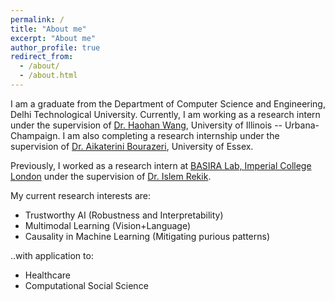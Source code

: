 ```yaml
---
permalink: /
title: "About me"
excerpt: "About me"
author_profile: true
redirect_from: 
  - /about/
  - /about.html
---
```


I am a graduate from the Department of Computer Science and Engineering, Delhi Technological University. Currently, I am working as a research intern under the supervision of [Dr. Haohan Wang](https://haohanwang.github.io/), University of Illinois -- Urbana-Champaign. I am also completing a research internship under the supervision of [Dr. Aikaterini Bourazeri](https://www.essex.ac.uk/people/BOURA96709/Katerina-Bourazeri), University of Essex.

Previously, I worked as a research intern at [BASIRA Lab, Imperial College London](https://basira-lab.com/) under the supervision of [Dr. Islem Rekik](https://ix.imperial.ac.uk/profiles/islem-rekik/).

My current research interests are: 

+ Trustworthy AI (Robustness and Interpretability)
+ Multimodal Learning (Vision+Language)
+ Causality in Machine Learning (Mitigating purious patterns)

..with application to:

+ Healthcare
+ Computational Social Science